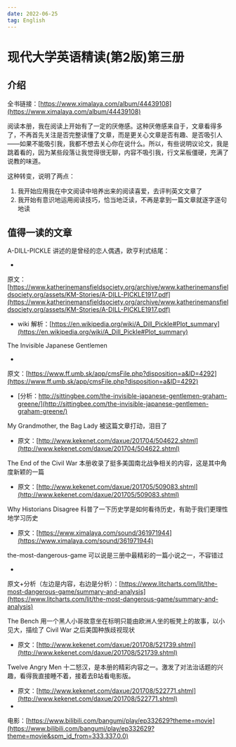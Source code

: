 ```yaml
---
date: 2022-06-25
tag: English
---
```


# 现代大学英语精读(第2版)第三册

## 介绍

全书链接：[https://www.ximalaya.com/album/44439108](https://www.ximalaya.com/album/44439108)

阅读本册，我在阅读上开始有了一定的厌倦感。这种厌倦感来自于，文章看得多了，不再首先关注是否完整读懂了文章，而是更关心文章是否有趣、是否吸引人——如果不能吸引我，我都不想去关心你在说什么。所以，有些说明议论文，我是跳着看的，因为某些段落让我觉得很无聊，内容不吸引我，行文呆板僵硬，充满了说教的味道。

这种转变，说明了两点：

1. 我开始应用我在中文阅读中培养出来的阅读喜爱，去评判英文文章了
2. 我开始有意识地运用阅读技巧，恰当地泛读，不再是拿到一篇文章就逐字逐句地读

## 值得一读的文章

A-DILL-PICKLE 讲述的是曾经的恋人偶遇，欧亨利式结尾：

-
原文：[https://www.katherinemansfieldsociety.org/archive/www.katherinemansfieldsociety.org/assets/KM-Stories/A-DILL-PICKLE1917.pdf](https://www.katherinemansfieldsociety.org/archive/www.katherinemansfieldsociety.org/assets/KM-Stories/A-DILL-PICKLE1917.pdf)
- wiki
  解析：[https://en.wikipedia.org/wiki/A_Dill_Pickle#Plot_summary](https://en.wikipedia.org/wiki/A_Dill_Pickle#Plot_summary)

The Invisible Japanese Gentlemen

-
原文：[https://www.ff.umb.sk/app/cmsFile.php?disposition=a&ID=4292](https://www.ff.umb.sk/app/cmsFile.php?disposition=a&ID=4292)
- [分析：http://sittingbee.com/the-invisible-japanese-gentlemen-graham-greene/](http://sittingbee.com/the-invisible-japanese-gentlemen-graham-greene/)

My Grandmother, the Bag Lady 被这篇文章打动，泪目了

- 原文：[http://www.kekenet.com/daxue/201704/504622.shtml](http://www.kekenet.com/daxue/201704/504622.shtml)

The End of the Civil War 本册收录了挺多美国南北战争相关的内容，这是其中角度新颖的一篇

- 原文：[http://www.kekenet.com/daxue/201705/509083.shtml](http://www.kekenet.com/daxue/201705/509083.shtml)

Why Historians Disagree 科普了一下历史学是如何看待历史，有助于我们更理性地学习历史

- 原文：[https://www.ximalaya.com/sound/361971944](https://www.ximalaya.com/sound/361971944)

the-most-dangerous-game 可以说是三册中最精彩的一篇小说之一，不容错过

-
原文+分析（左边是内容，右边是分析）：[https://www.litcharts.com/lit/the-most-dangerous-game/summary-and-analysis](https://www.litcharts.com/lit/the-most-dangerous-game/summary-and-analysis)

The Bench 用一个黑人小哥故意坐在标明只能由欧洲人坐的板凳上的故事，以小见大，描绘了 Civil War 之后美国种族歧视现状

- 原文：[http://www.kekenet.com/daxue/201708/521739.shtml](http://www.kekenet.com/daxue/201708/521739.shtml)

Twelve Angry Men 十二怒汉，是本册的精彩内容之一。激发了对法治话题的兴趣，看得我直接睡不着，接着去B站看电影版。

- 原文：[http://www.kekenet.com/daxue/201708/522771.shtml](http://www.kekenet.com/daxue/201708/522771.shtml)
-
电影：[https://www.bilibili.com/bangumi/play/ep332629?theme=movie](https://www.bilibili.com/bangumi/play/ep332629?theme=movie&spm_id_from=333.337.0.0)
